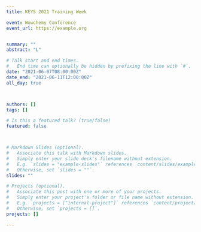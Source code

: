 ```yaml
---
title: KEYS 2021 Training Week

event: Wowchemy Conference
event_url: https://example.org


summary: ""
abstract: "L"

# Talk start and end times.
#   End time can optionally be hidden by prefixing the line with `#`.
date: "2021-06-07T08:00:00Z"
date_end: "2021-06-11T12:00:00Z"
all_day: true



authors: []
tags: []

# Is this a featured talk? (true/false)
featured: false



# Markdown Slides (optional).
#   Associate this talk with Markdown slides.
#   Simply enter your slide deck's filename without extension.
#   E.g. `slides = "example-slides"` references `content/slides/example-slides.md`.
#   Otherwise, set `slides = ""`.
slides: ""

# Projects (optional).
#   Associate this post with one or more of your projects.
#   Simply enter your project's folder or file name without extension.
#   E.g. `projects = ["internal-project"]` references `content/project/deep-learning/index.md`.
#   Otherwise, set `projects = []`.
projects: []

---
```

